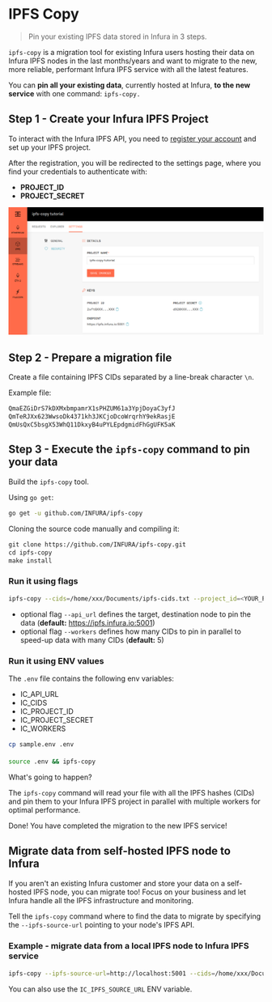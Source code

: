 # IPFS Copy
> Pin your existing IPFS data stored in Infura in 3 steps.

`ipfs-copy` is a migration tool for existing Infura users hosting their data on Infura IPFS nodes in the last months/years and want to migrate to the new, more reliable, performant Infura IPFS service with all the latest features.

You can **pin all your existing data**, currently hosted at Infura, **to the new service** with one command: `ipfs-copy.`

## Step 1 - Create your Infura IPFS Project
To interact with the Infura IPFS API, you need to [register your account](https://infura.io/register) and set up your IPFS project.

After the registration, you will be redirected to the settings page, where you find your credentials to authenticate with:
- **PROJECT_ID**
- **PROJECT_SECRET**

![ipfs-copy Infura credentials settings page](./ipfs-copy-tutorial-creds.png)

## Step 2 - Prepare a migration file
Create a file containing IPFS CIDs separated by a line-break character `\n`.

Example file:
```
QmaEZGiDrS7kDXMxbmpamrX1sPHZUM61a3YpjDoyaC3yfJ
QmTeRJXx623WwsoDk4371kh3JKCjoDcoWrqrhY9ekRasjE
QmUsQxC5bsgX53WhQ11DkxyB4uPYLEpdgmidFhGgUFK5aK
```

## Step 3 - Execute the `ipfs-copy` command to pin your data
Build the `ipfs-copy` tool. 

Using `go get`:
```bash
go get -u github.com/INFURA/ipfs-copy
```

Cloning the source code manually and compiling it:
```
git clone https://github.com/INFURA/ipfs-copy.git
cd ipfs-copy
make install
```

### Run it using flags
```bash
ipfs-copy --cids=/home/xxx/Documents/ipfs-cids.txt --project_id=<YOUR_PROJECT_ID> --project_secret=<YOUR_PROJECT_SECRET>
```
- optional flag `--api_url` defines the target, destination node to pin the data (**default:** https://ipfs.infura.io:5001)
- optional flag `--workers` defines how many CIDs to pin in parallel to speed-up data with many CIDs (**default:** 5)

### Run it using ENV values
The `.env` file contains the following env variables:
- IC_API_URL
- IC_CIDS
- IC_PROJECT_ID
- IC_PROJECT_SECRET
- IC_WORKERS

```bash
cp sample.env .env

source .env && ipfs-copy
```

What's going to happen?

The `ipfs-copy` command will read your file with all the IPFS hashes (CIDs) and pin them to your Infura IPFS project in parallel with multiple workers for optimal performance.

Done! You have completed the migration to the new IPFS service!

## Migrate data from self-hosted IPFS node to Infura
If you aren't an existing Infura customer and store your data on a self-hosted IPFS node, you can migrate too! Focus on your business and let Infura handle all the IPFS infrastructure and monitoring.

Tell the `ipfs-copy` command where to find the data to migrate by specifying the `--ipfs-source-url` pointing to your node's IPFS API.

### Example - migrate data from a local IPFS node to Infura IPFS service
```bash
ipfs-copy --ipfs-source-url=http://localhost:5001 --cids=/home/xxx/Documents/ipfs-cids.txt --project_id=<YOUR_PROJECT_ID> --project_secret=<YOUR_PROJECT_SECRET>
```

You can also use the `IC_IPFS_SOURCE_URL` ENV variable.